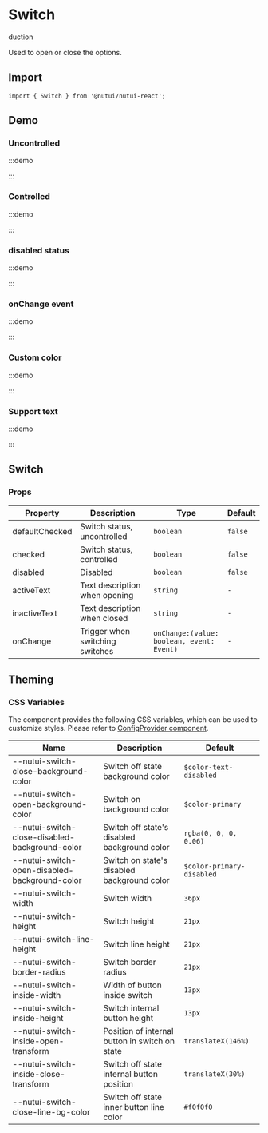 # Switch

duction

Used to open or close the options.

## Import

```tsx
import { Switch } from '@nutui/nutui-react';
```

## Demo

### Uncontrolled

:::demo

<CodeBlock src='h5/demo1.tsx'></CodeBlock>

:::

### Controlled

:::demo

<CodeBlock src='h5/demo2.tsx'></CodeBlock>

:::

### disabled status

:::demo

<CodeBlock src='h5/demo3.tsx'></CodeBlock>

:::

### onChange event

:::demo

<CodeBlock src='h5/demo4.tsx'></CodeBlock>

:::

### Custom color

:::demo

<CodeBlock src='h5/demo5.tsx'></CodeBlock>

:::

### Support text

:::demo

<CodeBlock src='h5/demo6.tsx'></CodeBlock>

:::

## Switch

### Props

| Property | Description | Type | Default |
| --- | --- | --- | --- |
| defaultChecked | Switch status, uncontrolled | `boolean` | `false` |
| checked | Switch status, controlled | `boolean` | `false` |
| disabled | Disabled | `boolean` | `false` |
| activeText | Text description when opening | `string` | `-` |
| inactiveText | Text description when closed | `string` | `-` |
| onChange | Trigger when switching switches | `onChange:(value: boolean, event: Event)` | `-` |

## Theming

### CSS Variables

The component provides the following CSS variables, which can be used to customize styles. Please refer to [ConfigProvider component](#/en-US/component/configprovider).

| Name | Description | Default |
| --- | --- | --- |
| \--nutui-switch-close-background-color | Switch off state background color | `$color-text-disabled` |
| \--nutui-switch-open-background-color | Switch on background color | `$color-primary` |
| \--nutui-switch-close-disabled-background-color | Switch off state's disabled background color | `rgba(0, 0, 0, 0.06)` |
| \--nutui-switch-open-disabled-background-color | Switch on state's disabled background color | `$color-primary-disabled` |
| \--nutui-switch-width | Switch width | `36px` |
| \--nutui-switch-height | Switch height | `21px` |
| \--nutui-switch-line-height | Switch line height | `21px` |
| \--nutui-switch-border-radius | Switch border radius | `21px` |
| \--nutui-switch-inside-width | Width of button inside switch | `13px` |
| \--nutui-switch-inside-height | Switch internal button height | `13px` |
| \--nutui-switch-inside-open-transform | Position of internal button in switch on state | `translateX(146%)` |
| \--nutui-switch-inside-close-transform | Switch off state internal button position | `translateX(30%)` |
| \--nutui-switch-close-line-bg-color | Switch off state inner button line color | `#f0f0f0` |